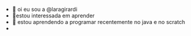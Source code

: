 - 👋 oi eu sou a @laragirardi
- 👀estou interessada em aprender
- 🌱 estou aprendendo a programar recentemente no java e no scratch
- 

<!---
laragirardi/laragirardi is a ✨ special ✨ repository because its `README.md` (this file) appears on your GitHub profile.
You can click the Preview link to take a look at your changes.
--->
